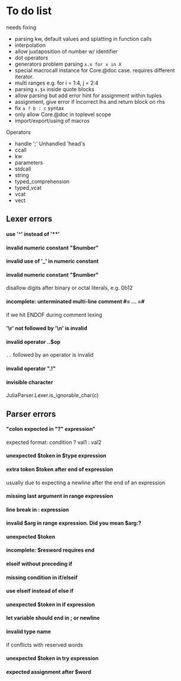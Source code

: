 # To do list




needs fixing
+ parsing kw, default values and splatting in function calls
+ interpolation
+ allow juxtaposition of number w/ identifier
+ dot operators
+ generators problem parsing `x.x for x in X`
+ special macrocall instance for Core.@doc case. requires different iterator.
+ multi ranges e.g. for i = 1:4, j = 2:4
+ parsing `x.$x` inside quote blocks
+ allow parsing but add error hint for assignment within tuples
+ assignment, give error if incorrect lhs and return block on rhs
+ fix `a ? b : c` syntax
+ only allow Core.@doc in toplevel scope
+ import/export/using of macros 

Operators
+ handle ';'
Unhandled 'head's
+ ccall
+ kw
+ parameters
+ stdcall
+ string
+ typed_comprehension
+ typed_vcat
+ vcat
+ vect


## Lexer errors
#### use '^' instead of '**'
#### invalid numeric constant "$number"
#### invalid use of '_' in numeric constant
#### invalid numeric constant "$number"
disallow digits after binary or octal literals, e.g. 0b12
#### incomplete: unterminated multi-line comment #= ... =#
if we hit ENDOF during comment lexing
#### '\\r' not followed by '\\n' is invalid
#### invalid operator ..$op
`..` followed by an operator is invalid
#### invalid operator \".!\"
#### invisible character
JuliaParser.Lexer.is_ignorable_char(c)


## Parser errors
#### "colon expected in \"?\" expression"
expected format: condition ? val1 : val2
#### unexpected $token in $type expression
#### extra token $token after end of expression
usually due to expecting a newline after the end of an expression
#### missing last argument in range expression
#### line break in : expression
#### invalid $arg in range expression. Did you mean $arg:?
#### unexpected $token
#### incomplete: $resword requires end
#### elseif without preceding if
#### missing condition in if/elseif
#### use elseif instead of else if
#### unexpected $token in if expression
#### let variable should end in ; or newline
#### invalid type name
if conflicts with reserved words
#### unexpected $token in try expression
#### expected assignment after $word

